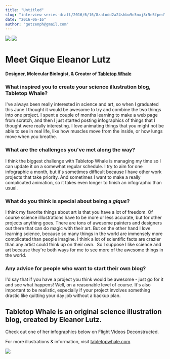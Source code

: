 ```yaml
---
title: "Untitled"
slug: "interview-series-draft/2016/6/16/8zatodd2a24shbo9n5nxj3r5e5fped"
date: "2016-06-16"
author: "getzenph@gmail.com"
---
```


![](https://images.squarespace-cdn.com/content/v1/525f99bee4b09c141b6f8b0c/1466109489157-C96ZCDQYF5W9QCD9RNSS/1439669729837.jpeg?format=original) ![](https://images.squarespace-cdn.com/content/v1/525f99bee4b09c141b6f8b0c/1466109546412-Q8TBX4YXW2NWKUADH2HB/image-asset.png?format=original)

# Meet Gique **Eleanor Lutz**

**Designer, Molecular Biologist, & Creator of [Tabletop Whale](http://www.tabletopwhale.com/)**

### **What inspired you to create your science illustration blog, Tabletop Whale?**

I've always been really interested in science and art, so when I graduated this June I thought it would be awesome to try and combine the two things into one project. I spent a couple of months learning to make a web page from scratch, and then I just started posting infographics of things that I thought were really interesting. I love animating things that you might not be able to see in real life, like how muscles move from the inside, or how lungs move when you breathe.

### **What are the challenges you've met along the way?**

I think the biggest challenge with Tabletop Whale is managing my time so I can update it on a somewhat regular schedule. I try to aim for one infographic a month, but it's sometimes difficult because I have other work projects that take priority. And sometimes I want to make a really complicated animation, so it takes even longer to finish an infographic than usual. 

### **What do you think is special about being a _gique_?**

I think my favorite things about art is that you have a lot of freedom. Of course science illlustrations have to be more or less accurate, but for other projects anything goes. There are tons of awesome painters and designers out there that can do magic with their art. But on the other hand I love learning science, because so many things in the world are immensely more complicated than people imagine. I think a lot of scientific facts are crazier than any artist could think up on their own.  So I suppose I like science and art because they're both ways for me to see more of the awesome things in the world.

### **Any advice for people who want to start their own blog?**

I'd say that if you have a project you think would be awesome - just go for it and see what happens! Well, on a reasonable level of course. It's also important to be realistic, especially if your project involves something drastic like quitting your day job without a backup plan. 

## Tabletop Whale is an original science illustration blog, created by Eleanor Lutz.

Check out one of her infographics below on Flight Videos Deconstructed.

For more illustrations & information, visit [tabletopwhale.com](http://tabletopwhale.com/).

![](https://images.squarespace-cdn.com/content/v1/525f99bee4b09c141b6f8b0c/1466110176239-BXCKKTHG1RHJKCS3667A/image-asset.gif?format=original)